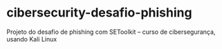 # cibersecurity-desafio-phishing
Projeto do desafio de phishing com SEToolkit – curso de cibersegurança, usando Kali Linux
